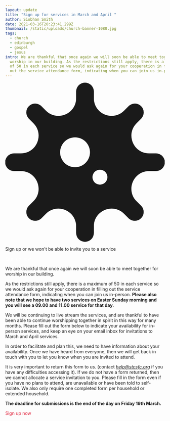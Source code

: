 ```yaml
---
layout: update
title: "Sign up for services in March and April "
author: Siobhan Smith
date: 2021-03-16T20:23:41.299Z
thumbnail: /static/uploads/church-banner-1080.jpg
tags:
  - church
  - edinburgh
  - gospel
  - jesus
intro: We are thankful that once again we will soon be able to meet together for
  worship in our building. As the restrictions still apply, there is a maximum
  of 50 in each service so we would ask again for your cooperation in filling
  out the service attendance form, indicating when you can join us in-person.
---
```

<div class="flex items-center px-4 py-2 mb-4 text-white shadow shadow-lg bg-stcs-footer-bg1">
  <svg aria-hidden="true" focusable="false" data-prefix="fas" data-icon="virus" class="w-16 h-16 fa-virus fa-w-16 svg-inline--fa text-stcs-nav-bg" role="img" xmlns="http://www.w3.org/2000/svg" viewBox="0 0 512 512"><path fill="currentColor" d="M483.55,227.55H462c-50.68,0-76.07-61.27-40.23-97.11L437,115.19A28.44,28.44,0,0,0,396.8,75L381.56,90.22c-35.84,35.83-97.11,10.45-97.11-40.23V28.44a28.45,28.45,0,0,0-56.9,0V50c0,50.68-61.27,76.06-97.11,40.23L115.2,75A28.44,28.44,0,0,0,75,115.19l15.25,15.25c35.84,35.84,10.45,97.11-40.23,97.11H28.45a28.45,28.45,0,1,0,0,56.89H50c50.68,0,76.07,61.28,40.23,97.12L75,396.8A28.45,28.45,0,0,0,115.2,437l15.24-15.25c35.84-35.84,97.11-10.45,97.11,40.23v21.54a28.45,28.45,0,0,0,56.9,0V462c0-50.68,61.27-76.07,97.11-40.23L396.8,437A28.45,28.45,0,0,0,437,396.8l-15.25-15.24c-35.84-35.84-10.45-97.12,40.23-97.12h21.54a28.45,28.45,0,1,0,0-56.89ZM224,272a48,48,0,1,1,48-48A48,48,0,0,1,224,272Zm80,56a24,24,0,1,1,24-24A24,24,0,0,1,304,328Z"></path></svg>
  <div class="ml-4">
    <p class="text-lg font-semibold tracking-tight uppercase">Sign up or we won't be able to invite you to a service</p>
    <p>
    <a class="hover:text-red-stcs" style="color: #ffffff;" href="https://stcsfc.org/march-april"
    target="_blank">Sign up now</a>
    </p>
  </div>
</div>

We are thankful that once again we will soon be able to meet together for worship in our building.

As the restrictions still apply, there is a maximum of 50 in each service so we would ask again for your cooperation in filling out the service attendance form, indicating when you can join us in-person. **Please also note that we hope to have two services on Easter Sunday morning and you will see a 09.00 and 11.00 service for that day**.

We will be continuing to live stream the services, and are thankful to have been able to continue worshipping together in spirit in this way for many months. Please fill out the form below to indicate your availability for in-person services, and keep an eye on your email inbox for invitations to March and April services.

In order to facilitate and plan this, we need to have information about your availability. Once we have heard from everyone, then we will get back in touch with you to let you know when you are invited to attend.

It is very important to return this form to us. (contact *[help@stcsfc.org](mailto:help@stcsfc.org)* if you have any difficulties accessing it). If we do not have a form returned, then we cannot allocate a service invitation to you. Please fill in the form even if you have no plans to attend, are unavailable or have been told to self-isolate. We also only require one completed form per household or extended household.

**The deadline for submissions is the end of the day on Friday 19th March.**

<a
    class="inline-block px-4 py-3 text-3xl hover:shadow-2xl hover:bg-stcs-footer-bg1" 
    style="color: #e02039!important; text-decoration: none;"
    href="https://stcsfc.org/march-april" target="_blank">
    Sign up now 
</a>